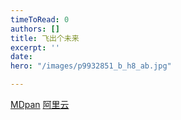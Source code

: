 ```yaml
---
timeToRead: 0
authors: []
title: 飞出个未来
excerpt: ''
date: 
hero: "/images/p9932851_b_h8_ab.jpg"

---
```

[MDpan](https://mdpan.tk/%E9%A3%9E%E5%87%BA%E4%B8%AA%E6%9C%AA%E6%9D%A5)
[阿里云](https://www.aliyundrive.com/s/koZc3c6EZYy)